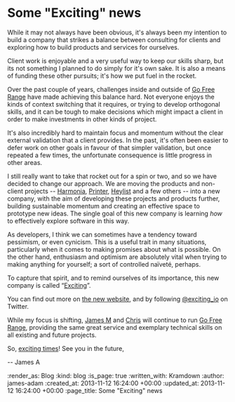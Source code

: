 Some "Exciting" news
=======

While it may not always have been obvious, it's always been my intention to build a company that strikes a balance between consulting for clients and exploring how to build products and services for ourselves.

Client work is enjoyable and a very useful way to keep our skills sharp, but its not something I planned to do simply for it's own sake. It is also a means of funding these other pursuits; it's how we put fuel in the rocket.

Over the past couple of years, challenges inside and outside of [Go Free Range](/) have made achieving this balance hard. Not everyone enjoys the kinds of context switching that it requires,  or trying to develop orthogonal skills, and it can be tough to make decisions which might impact a client in order to make investments in other kinds of project.

It's also incredibly hard to maintain focus and momentum without the clear external validation that a client provides. In the past, it's often been easier to defer work on other goals in favour of that simpler validation, but once repeated a few times, the unfortunate consequence is little progress in other areas.

I still really want to take that rocket out for a spin or two, and so we have decided to change our approach. We are moving the products and non-client projects -- [Harmonia][], [Printer][], [Heylist][] and a few others -- into a new company, with the aim of developing these projects and products further, building sustainable momentum and creating an effective space to prototype new ideas. The single goal of this new company is learning *how* to effectively explore software in this way.

As developers, I think we can sometimes have a tendency toward pessimism, or even cynicism. This is a useful trait in many situations, particularly when it comes to making promises about what is possible. On the other hand, enthusiasm and optimism are absolutely vital when trying to making anything for yourself; a sort of controlled naïveté, perhaps.

To capture that spirit, and to remind ourselves of its importance, this new company is called “[Exciting][exciting.io]”.

You can find out more on [the new website][exciting.io], and by following [@exciting_io][twitter] on Twitter.

While my focus is shifting, [James M](/james-mead) and [Chris](/chris-roos) will continue to run [Go Free Range](/), providing the same great service and exemplary technical skills on all existing and future projects.

So, [exciting times][exciting.io]! See you in the future,

-- James A

[Harmonia]: https://harmonia.io
[Printer]: http://printer.exciting.io
[Heylist]: http://heyli.st
[exciting.io]: http://exciting.io
[twitter]: https://twitter.com/exciting_io

:render_as: Blog
:kind: blog
:is_page: true
:written_with: Kramdown
:author: james-adam
:created_at: 2013-11-12 16:24:00 +00:00
:updated_at: 2013-11-12 16:24:00 +00:00
:page_title: Some "Exciting" news
